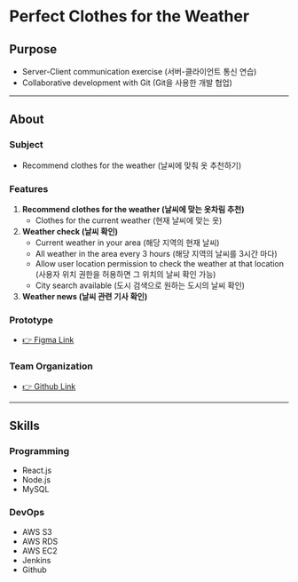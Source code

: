 # Perfect Clothes for the Weather

## Purpose

- Server-Client communication exercise (서버-클라이언트 통신 연습)
- Collaborative development with Git (Git을 사용한 개발 협업)

---

## About

### Subject

- Recommend clothes for the weather (날씨에 맞춰 옷 추천하기)

### Features

1. **Recommend clothes for the weather (날씨에 맞는 옷차림 추천)**
    - Clothes for the current weather (현재 날씨에 맞는 옷)
2. **Weather check (날씨 확인)**
    - Current weather in your area (해당 지역의 현재 날씨)
    - All weather in the area every 3 hours (해당 지역의 날씨를 3시간 마다)
    - Allow user location permission to check the weather at that location (사용자 위치 권한을 허용하면 그 위치의 날씨 확인 가능)
    - City search available (도시 검색으로 원하는 도시의 날씨 확인)
3. **Weather news (날씨 관련 기사 확인)**

### Prototype
- [👉 Figma Link](https://www.figma.com/proto/naG6gaAEaDOcrGQS4Dfboq/Perfect_Clothes_for_the_weather?embed_host=notion&kind=&node-id=4%3A2&scaling=min-zoom)

### Team Organization
- [👉 Github Link](https://github.com/perfect-clothes)

---

## Skills
### Programming
- React.js
- Node.js
- MySQL

### DevOps
- AWS S3
- AWS RDS
- AWS EC2
- Jenkins
- Github